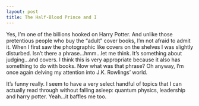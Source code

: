 ```yaml
---
layout: post
title: The Half-Blood Prince and I
---
```

Yes, I’m one of the billions hooked on Harry Potter. And unlike those pretentious people who buy the “adult” 
cover books, I’m not afraid to admit it. When I first saw the photographic like covers on the shelves I was 
slightly disturbed. Isn’t there a phrase…hmm…let me think. It’s something about judging…and covers. I think 
this is very appropriate because it also has something to do with books. Now what was that phrase? Oh anyway, 
I’m once again delving my attention into J.K. Rowlings’ world.

It’s funny really. I seem to have a very select handful of topics that I can actually read through without 
falling asleep: quantum physics, leadership and harry potter. Yeah...it baffles me too.


